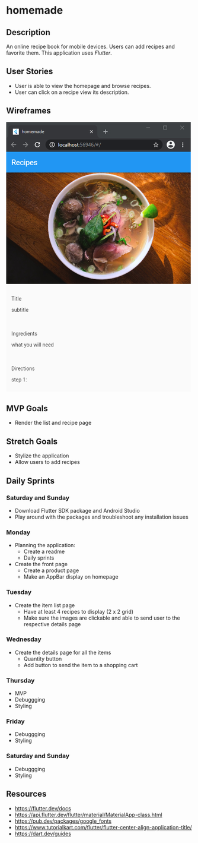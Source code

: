# homemade

## Description
An online recipe book for mobile devices. Users can add recipes and favorite them. This application uses <i>Flutter</i>.

## User Stories

* User is able to view the homepage and browse recipes.
* User can click on a recipe view its description.

## Wireframes

![main](/public/images/homemade.PNG)


## MVP Goals

* Render the list and recipe page

## Stretch Goals

* Stylize the application
* Allow users to add recipes  

## Daily Sprints

### Saturday and Sunday
* Download Flutter SDK package and Android Studio
* Play around with the packages and troubleshoot any installation issues

### Monday
* Planning the application:
    * Create a readme 
    * Daily sprints 
* Create the front page
    * Create a product page
    * Make an AppBar display on homepage

### Tuesday
* Create the item list page
    * Have at least 4 recipes to display (2 x 2 grid)
    * Make sure the images are clickable and able to send user to the respective details page

### Wednesday
* Create the details page for all the items
    * Quantity button 
    * Add button to send the item to a shopping cart

### Thursday
* MVP
* Debuggging
* Styling

### Friday
* Debuggging
* Styling

### Saturday and Sunday
* Debuggging
* Styling

## Resources
* https://flutter.dev/docs
* https://api.flutter.dev/flutter/material/MaterialApp-class.html
* https://pub.dev/packages/google_fonts
* https://www.tutorialkart.com/flutter/flutter-center-align-application-title/
* https://dart.dev/guides